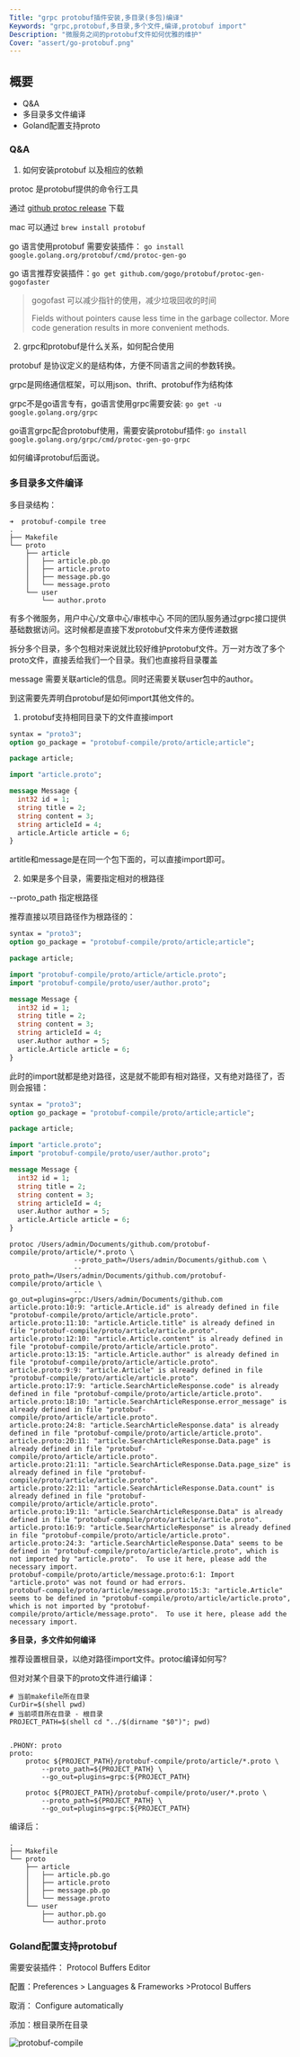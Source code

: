```yaml
---
Title: "grpc protobuf插件安装,多目录(多包)编译"
Keywords: "grpc,protobuf,多目录,多个文件,编译,protobuf import"
Description: "微服务之间的protobuf文件如何优雅的维护"
Cover: "assert/go-protobuf.png"
---
```


## 概要

- Q&A
- 多目录多文件编译
- Goland配置支持proto

### Q&A

1. 如何安装protobuf 以及相应的依赖

protoc 是protobuf提供的命令行工具

通过 [github protoc release](https://github.com/protocolbuffers/protobuf/releases/tag/v3.17.3) 下载

mac 可以通过 `brew install protobuf`

go 语言使用protobuf 需要安装插件： `go install google.golang.org/protobuf/cmd/protoc-gen-go`

go 语言推荐安装插件：`go get github.com/gogo/protobuf/protoc-gen-gogofaster`

> gogofast 可以减少指针的使用，减少垃圾回收的时间
>
> Fields without pointers cause less time in the garbage collector. More code generation results in more convenient methods.

2. grpc和protobuf是什么关系，如何配合使用

protobuf 是协议定义的是结构体，方便不同语言之间的参数转换。

grpc是网络通信框架，可以用json、thrift、protobuf作为结构体

grpc不是go语言专有，go语言使用grpc需要安装:  `go get -u google.golang.org/grpc`

go语言grpc配合protobuf使用，需要安装protobuf插件: `go install google.golang.org/grpc/cmd/protoc-gen-go-grpc`

如何编译protobuf后面说。



### 多目录多文件编译

多目录结构：

```shell
➜  protobuf-compile tree
.
├── Makefile
└── proto
    ├── article
    │   ├── article.pb.go
    │   ├── article.proto
    │   ├── message.pb.go
    │   └── message.proto
    └── user
        └── author.proto
```

有多个微服务，用户中心/文章中心/审核中心 不同的团队服务通过grpc接口提供基础数据访问。这时候都是直接下发protobuf文件来方便传递数据

拆分多个目录，多个包相对来说就比较好维护protobuf文件。万一对方改了多个proto文件，直接丢给我们一个目录。我们也直接将目录覆盖

message 需要关联article的信息。同时还需要关联user包中的author。

到这需要先弄明白protobuf是如何import其他文件的。

1. protobuf支持相同目录下的文件直接import

```protobuf
syntax = "proto3";
option go_package = "protobuf-compile/proto/article;article";

package article;

import "article.proto";

message Message {
  int32 id = 1;
  string title = 2;
  string content = 3;
  string articleId = 4;
  article.Article article = 6;
}
```

artitle和message是在同一个包下面的，可以直接import即可。

2. 如果是多个目录，需要指定相对的根路径

--proto_path 指定根路径

推荐直接以项目路径作为根路径的：

```protobuf
syntax = "proto3";
option go_package = "protobuf-compile/proto/article;article";

package article;

import "protobuf-compile/proto/article/article.proto";
import "protobuf-compile/proto/user/author.proto";

message Message {
  int32 id = 1;
  string title = 2;
  string content = 3;
  string articleId = 4;
  user.Author author = 5;
  article.Article article = 6;
}
```

此时的import就都是绝对路径，这是就不能即有相对路径，又有绝对路径了，否则会报错：

```protobuf
syntax = "proto3";
option go_package = "protobuf-compile/proto/article;article";

package article;

import "article.proto";
import "protobuf-compile/proto/user/author.proto";

message Message {
  int32 id = 1;
  string title = 2;
  string content = 3;
  string articleId = 4;
  user.Author author = 5;
  article.Article article = 6;
}
```

```shell
protoc /Users/admin/Documents/github.com/protobuf-compile/proto/article/*.proto \
                --proto_path=/Users/admin/Documents/github.com \
                --proto_path=/Users/admin/Documents/github.com/protobuf-compile/proto/article \
                --go_out=plugins=grpc:/Users/admin/Documents/github.com
article.proto:10:9: "article.Article.id" is already defined in file "protobuf-compile/proto/article/article.proto".
article.proto:11:10: "article.Article.title" is already defined in file "protobuf-compile/proto/article/article.proto".
article.proto:12:10: "article.Article.content" is already defined in file "protobuf-compile/proto/article/article.proto".
article.proto:13:15: "article.Article.author" is already defined in file "protobuf-compile/proto/article/article.proto".
article.proto:9:9: "article.Article" is already defined in file "protobuf-compile/proto/article/article.proto".
article.proto:17:9: "article.SearchArticleResponse.code" is already defined in file "protobuf-compile/proto/article/article.proto".
article.proto:18:10: "article.SearchArticleResponse.error_message" is already defined in file "protobuf-compile/proto/article/article.proto".
article.proto:24:8: "article.SearchArticleResponse.data" is already defined in file "protobuf-compile/proto/article/article.proto".
article.proto:20:11: "article.SearchArticleResponse.Data.page" is already defined in file "protobuf-compile/proto/article/article.proto".
article.proto:21:11: "article.SearchArticleResponse.Data.page_size" is already defined in file "protobuf-compile/proto/article/article.proto".
article.proto:22:11: "article.SearchArticleResponse.Data.count" is already defined in file "protobuf-compile/proto/article/article.proto".
article.proto:19:11: "article.SearchArticleResponse.Data" is already defined in file "protobuf-compile/proto/article/article.proto".
article.proto:16:9: "article.SearchArticleResponse" is already defined in file "protobuf-compile/proto/article/article.proto".
article.proto:24:3: "article.SearchArticleResponse.Data" seems to be defined in "protobuf-compile/proto/article/article.proto", which is not imported by "article.proto".  To use it here, please add the necessary import.
protobuf-compile/proto/article/message.proto:6:1: Import "article.proto" was not found or had errors.
protobuf-compile/proto/article/message.proto:15:3: "article.Article" seems to be defined in "protobuf-compile/proto/article/article.proto", which is not imported by "protobuf-compile/proto/article/message.proto".  To use it here, please add the necessary import.
```

**多目录，多文件如何编译**

推荐设置根目录，以绝对路径import文件。protoc编译如何写?

但对对某个目录下的proto文件进行编译：

```shell
# 当前makefile所在目录
CurDir=$(shell pwd)
# 当前项目所在目录 - 根目录
PROJECT_PATH=$(shell cd "../$(dirname "$0")"; pwd)


.PHONY: proto
proto:
	protoc ${PROJECT_PATH}/protobuf-compile/proto/article/*.proto \
		--proto_path=${PROJECT_PATH} \
		--go_out=plugins=grpc:${PROJECT_PATH}

	protoc ${PROJECT_PATH}/protobuf-compile/proto/user/*.proto \
		--proto_path=${PROJECT_PATH} \
		--go_out=plugins=grpc:${PROJECT_PATH}
```

编译后：

```
.
├── Makefile
└── proto
    ├── article
    │   ├── article.pb.go
    │   ├── article.proto
    │   ├── message.pb.go
    │   └── message.proto
    └── user
        ├── author.pb.go
        └── author.proto
```

### Goland配置支持protobuf

需要安装插件： Protocol Buffers Editor

配置：Preferences > Languages & Frameworks >Protocol Buffers

取消： Configure automatically

添加：根目录所在目录

![protobuf-compile](assert/protobuf-compile.png)

